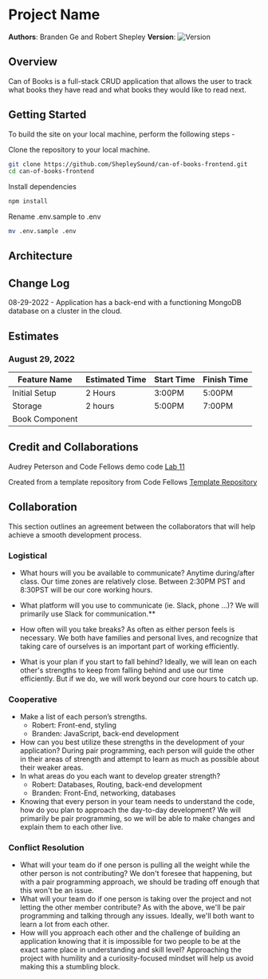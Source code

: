 # Project Name

**Authors**: Branden Ge and Robert Shepley
**Version**: ![Version](https://img.shields.io/github/package-json/v/brandenge/can-of-books-backend)

## Overview
<!-- Provide a high level overview of what this application is and why you are building it, beyond the fact that it's an assignment for this class. (i.e. What's your problem domain?) -->
Can of Books is a full-stack CRUD application that allows the user to track what books they have read and what books they would like to read next.

## Getting Started
<!-- What are the steps that a user must take in order to build this app on their own machine and get it running? -->
To build the site on your local machine, perform the following steps -

Clone the repository to your local machine.

```bash
git clone https://github.com/ShepleySound/can-of-books-frontend.git
cd can-of-books-frontend
```

Install dependencies

```bash
npm install
```

Rename .env.sample to .env

```bash
mv .env.sample .env
```

## Architecture
<!-- Provide a detailed description of the application design. What technologies (languages, libraries, etc) you're using, and any other relevant design information. -->


## Change Log
<!-- Use this area to document the iterative changes made to your application as each feature is successfully implemented. Use time stamps. Here's an example:

01-01-2001 4:59pm - Application now has a fully-functional express server, with a GET route for the location resource. -->
08-29-2022 - Application has a back-end with a functioning MongoDB database on a cluster in the cloud.

## Estimates
<!-- See below -->

### August 29, 2022

| Feature Name | Estimated Time | Start Time | Finish Time |
| ------------ | -------------- | ---------- | ----------- |
| Initial Setup | 2 Hours | 3:00PM | 5:00PM |
| Storage       | 2 hours | 5:00PM | 7:00PM |
| Book Component |

## Credit and Collaborations
<!-- Give credit (and a link) to other people or resources that helped you build this application. -->

Audrey Peterson and Code Fellows demo code
[Lab 11](https://github.com/codefellows/seattle-code-301d88/tree/main/class-11/in-class-demo)

Created from a template repository from Code Fellows
[Template Repository](https://github.com/codefellows/can-of-books-backend-template)

## Collaboration

This section outlines an agreement between the collaborators that will help achieve a smooth development process.

### Logistical

- What hours will you be available to communicate?
  Anytime during/after class. Our time zones are relatively close. Between 2:30PM PST and 8:30PST will be our core working hours.

- What platform will you use to communicate (ie. Slack, phone …)?
  We will primarily use Slack for communication.**
- How often will you take breaks?
  As often as either person feels is necessary. We both have families and personal lives, and recognize that taking care of ourselves is an important part of working efficiently.
- What is your plan if you start to fall behind?
  Ideally, we will lean on each other's strengths to keep from falling behind and use our time efficiently. But if we do, we will work beyond our core hours to catch up.

### Cooperative

- Make a list of each person’s strengths.
  - Robert: Front-end, styling
  - Branden: JavaScript, back-end development
- How can you best utilize these strengths in the development of your application?  During pair programming, each person will guide the other in their areas of strength and attempt to learn as much as possible about their weaker areas.
- In what areas do you each want to develop greater strength?
  - Robert: Databases, Routing, back-end development
  - Branden: Front-End, networking, databases
- Knowing that every person in your team needs to understand the code, how do you plan to approach the day-to-day development?
We will primarily be pair programming, so we will be able to make changes and explain them to each other live.

### Conflict Resolution

- What will your team do if one person is pulling all the weight while the other person is not contributing?
We don't foresee that happening, but with a pair programming approach, we should be trading off enough that this won't be an issue.
- What will your team do if one person is taking over the project and not letting the other member contribute?
As with the above, we'll be pair programming and talking through any issues. Ideally, we'll both want to learn a lot from each other.
- How will you approach each other and the challenge of building an application knowing that it is impossible for two people to be at the exact same place in understanding and skill level?
Approaching the project with humility and a curiosity-focused mindset will help us avoid making this a stumbling block.
